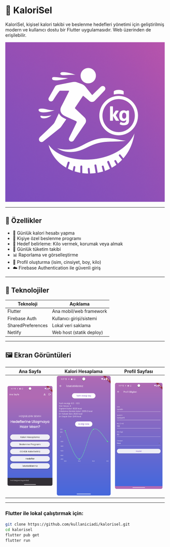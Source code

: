 # 🥗 KaloriSel

KaloriSel, kişisel kalori takibi ve beslenme hedefleri yönetimi için geliştirilmiş modern ve kullanıcı dostu bir Flutter uygulamasıdır. Web üzerinden de erişilebilir.

![KaloriSel Banner](assets/screens/banner.png) 

---

## 🚀 Özellikler

- 🔢 Günlük kalori hesabı yapma
- 🥗 Kişiye özel beslenme programı
- 🎯 Hedef belirleme: Kilo vermek, korumak veya almak
- 📝 Günlük tüketim takibi
- 📊 Raporlama ve görselleştirme
- 👤 Profil oluşturma (isim, cinsiyet, boy, kilo)
- ☁️ Firebase Authentication ile güvenli giriş


---

## 🧱 Teknolojiler

| Teknoloji      | Açıklama                      |
|----------------|-------------------------------|
| Flutter        | Ana mobil/web framework       |
| Firebase Auth  | Kullanıcı girişi/sistemi      |
| SharedPreferences | Lokal veri saklama         |
| Netlify        | Web host (statik deploy)      |

---

## 🖼️ Ekran Görüntüleri

| Ana Sayfa | Kalori Hesaplama | Profil Sayfası |
|----------|------------------|----------------|
| ![1](assets/screens/home.png) | ![2](assets/screens/calorie.png) | ![3](assets/screens/profile.png) |



---


### Flutter ile lokal çalıştırmak için:

```bash
git clone https://github.com/kullaniciadi/kalorisel.git
cd kalorisel
flutter pub get
flutter run
